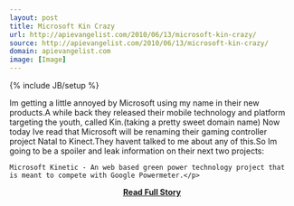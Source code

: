 ```yaml
---
layout: post
title: Microsoft Kin Crazy
url: http://apievangelist.com/2010/06/13/microsoft-kin-crazy/
source: http://apievangelist.com/2010/06/13/microsoft-kin-crazy/
domain: apievangelist.com
image: [Image]
---
```

{% include JB/setup %}<p>Im getting a little annoyed by Microsoft using my name in their new products.A while back they released their mobile technology and platform targeting the youth, called Kin.(taking a pretty sweet domain name)
Now today Ive read that Microsoft will be renaming their gaming controller project Natal to Kinect.They havent talked to me about any of this.So Im going to be a spoiler and leak information on their next two projects:

	Microsoft Kinetic - An web based green power technology project that is meant to compete with Google Powermeter.</p>
<center><p><a href="http://apievangelist.com/2010/06/13/microsoft-kin-crazy/" style='padding:25px; font-sze:18px; font-weight: bold;'>Read Full Story</a></p></center>
